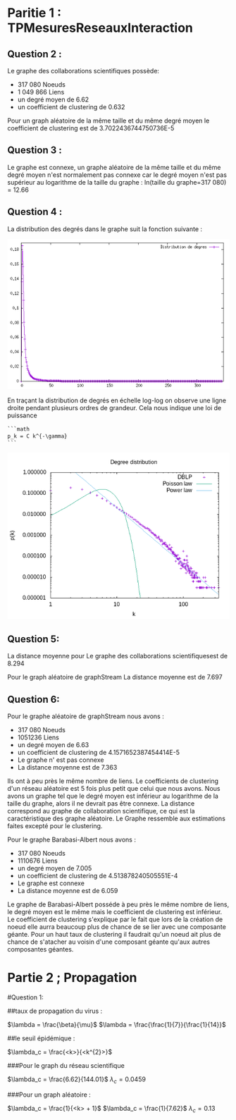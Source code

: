 # Paritie 1 : TPMesuresReseauxInteraction
Question 2 : 
------------

Le graphe des collaborations scientifiques possède:
- 317 080 Noeuds
- 1 049 866 Liens
- un degré moyen de 6.62
- un coefficient de clustering de 0.632

Pour un graph aléatoire de la même taille et du même degré moyen le coefficient de clustering est de 3.7022436744750736E-5

Question 3 :
------------
Le graphe est connexe, un graphe aléatoire de  la même taille et du même degré moyen n'est normalement pas connexe car le degré moyen n'est pas supérieur au logarithme de la taille du graphe : ln(taille du graphe=317 080) = 12.66

Question 4 :
------------
La distribution des degrés dans le graphe suit la fonction suivante : 

![distributivite](distributionlIneaire.png)

En traçant la distribution de degrés en échelle log-log on observe une ligne droite pendant plusieurs ordres de grandeur. Cela nous indique une loi de puissance 

    ```math
    p_k = C k^{-\gamma}
    ```

![distributivite](dd_dblp.png)

Question 5:
------------
La distance moyenne pour Le graphe des collaborations scientifiquesest de 8.294

Pour le graph aléatoire de graphStream La distance moyenne est de 7.697

Question 6:
----------

Pour le graphe aléatoire de graphStream nous avons : 
- 317 080 Noeuds
- 1051236 Liens
- un degré moyen de 6.63
- un coefficient de clustering de 4.1571652387454414E-5
- Le graphe n' est pas connexe
- La distance moyenne est de 7.363

Ils ont à peu près le même nombre de liens. Le coefficients de clustering d'un réseau aléatoire est 5 fois plus petit que celui que nous avons. Nous avons un graphe tel que le degré moyen est inférieur au logarithme de la taille du graphe, alors il ne devrait pas être connexe. La distance correspond au graphe de collaboration scientifique, ce qui est la caractéristique des graphe aléatoire. Le Graphe ressemble aux estimations faites excepté pour le clustering.

Pour le graphe Barabasi-Albert nous avons : 
- 317 080 Noeuds
- 1110676 Liens
- un degré moyen de 7.005
- un coefficient de clustering de 4.513878240505551E-4
- Le graphe est connexe
- La distance moyenne est de 6.059

Le graphe de Barabasi-Albert posséde à peu près le même nombre de liens, le degré moyen est le même mais le coefficient de clustering est inférieur. Le coefficient de clustering s'explique par le fait que lors de la création de noeud elle aurra beaucoup plus de chance de se lier avec une composante géante. Pour un haut taux de clustering il faudrait qu'un noeud ait plus de chance de s'atacher au voisin d'une composant géante qu'aux autres composantes géantes.

# Partie 2 ; Propagation
#Question 1:

##taux de propagation du virus : 

$\lambda = \frac{\beta}{\mu}$
$\lambda = \frac{\frac{1}{7}}{\frac{1}{14}}$

##le seuil épidémique : 

$\lambda_c = \frac{<k>}{<k^{2}>}$

###Pour le graph du réseau scientifique

$\lambda_c = \frac{6.62}{144.01}$
$\lambda_c = 0.0459$

###Pour un graph aléatoire :

$\lambda_c = \frac{1}{<k> + 1}$
$\lambda_c = \frac{1}{7.62}$
$\lambda_c = 0.13$


